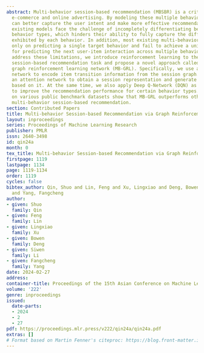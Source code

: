 ```yaml
---
abstract: Multi-behavior session-based recommendation (MBSBR) is a critical task in
  e-commerce and online advertising. By modeling these multiple behaviors, models
  can better capture the user intent and make more effective recommendations. However,
  existing models face the challenge of incompletely differentiating between different
  behavior types, which hinders their ability to fully capture the different tendencies
  exhibited by each behavior. In addition, most existing multi-behavior methods focus
  only on predicting a single target behavior and fail to achieve a unified model
  for predicting the next user-item interaction across multiple behavior types. To
  address these limitations, we introduce reinforcement learning to the multi-behavior
  session-based recommendation task and propose a novel approach called the multi-behavior
  graph reinforcement learning network (MB-GRL). Specifically, we use a graph neural
  network to encode item transition information from the session graph. Then, we use
  an attention network to obtain a session representation and generate recommendations
  based on it. At the same time, we also apply Deep Q-Network (DQN) as a regularizer
  to improve the recommendation performance for certain behavior types. Experiments
  on various public benchmark datasets show that MB-GRL outperforms other models for
  multi-behavior session-based recommendation.
section: Contributed Papers
title: Multi-behavior Session-based Recommendation via Graph Reinforcement Learning
layout: inproceedings
series: Proceedings of Machine Learning Research
publisher: PMLR
issn: 2640-3498
id: qin24a
month: 0
tex_title: Multi-behavior Session-based Recommendation via Graph Reinforcement Learning
firstpage: 1119
lastpage: 1134
page: 1119-1134
order: 1119
cycles: false
bibtex_author: Qin, Shuo and Lin, Feng and Xu, Lingxiao and Deng, Bowen and Li, Siwen
  and Yang, Fangcheng
author:
- given: Shuo
  family: Qin
- given: Feng
  family: Lin
- given: Lingxiao
  family: Xu
- given: Bowen
  family: Deng
- given: Siwen
  family: Li
- given: Fangcheng
  family: Yang
date: 2024-02-27
address:
container-title: Proceedings of the 15th Asian Conference on Machine Learning
volume: '222'
genre: inproceedings
issued:
  date-parts:
  - 2024
  - 2
  - 27
pdf: https://proceedings.mlr.press/v222/qin24a/qin24a.pdf
extras: []
# Format based on Martin Fenner's citeproc: https://blog.front-matter.io/posts/citeproc-yaml-for-bibliographies/
---
```

